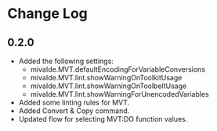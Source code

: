 # Change Log

## 0.2.0

* Added the following settings:
	* mivaIde.MVT.defaultEncodingForVariableConversions
	* mivaIde.MVT.lint.showWarningOnToolkitUsage
	* mivaIde.MVT.lint.showWarningOnToolbeltUsage
	* mivaIde.MVT.lint.showWarningForUnencodedVariables
* Added some linting rules for MVT.
* Added Convert & Copy command.
* Updated flow for selecting MVT:DO function values.